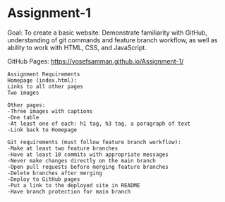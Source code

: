 # Assignment-1

Goal:
To create a basic website. Demonstrate familiarity with GitHub, understanding of git commands and feature branch workflow, as well as ability to work with HTML, CSS, and JavaScript.


GitHub Pages:  https://yosefsamman.github.io/Assignment-1/


~~~~~~~~~~~~~~~~~~~~~~~~~~~~~~~~~~~~~~~~~~~~~~~~~~~~~~~~~~~~~~~~~~
Assignment Requirements
Homepage (index.html):
Links to all other pages
Two images

Other pages:
-Three images with captions
-One table
-At least one of each: h1 tag, h3 tag, a paragraph of text
-Link back to Homepage

Git requirements (must follow feature branch workflow):
-Make at least two feature branches
-Have at least 10 commits with appropriate messages
-Never make changes directly on the main branch 
-Open pull requests before merging feature branches
-Delete branches after merging
-Deploy to GitHub pages
-Put a link to the deployed site in README
-Have branch protection for main branch
